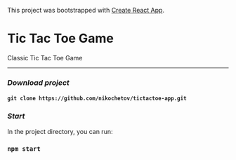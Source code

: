 This project was bootstrapped with [Create React App](https://github.com/facebook/create-react-app).

# Tic Tac Toe Game
Classic Tic Tac Toe Game
***


### *Download project*

#### `git clone https://github.com/nikochetov/tictactoe-app.git`

### *Start*

In the project directory, you can run:

### `npm start`
